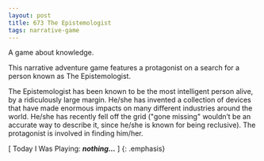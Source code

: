```yaml
---
layout: post
title: 673 The Epistemologist
tags: narrative-game
---
```

A game about knowledge.

This narrative adventure game features a protagonist on a search for a person known as The Epistemologist. 

The Epistemologist has been known to be the most intelligent person alive, by a ridiculously large margin.  He/she has invented a collection of devices that have made enormous impacts on many different industries around the world.  He/she has recently fell off the grid ("gone missing" wouldn’t be an accurate way to describe it, since he/she is known for being reclusive).  The protagonist is involved in finding him/her.

[ Today I Was Playing: ***nothing...*** ]
{: .emphasis}